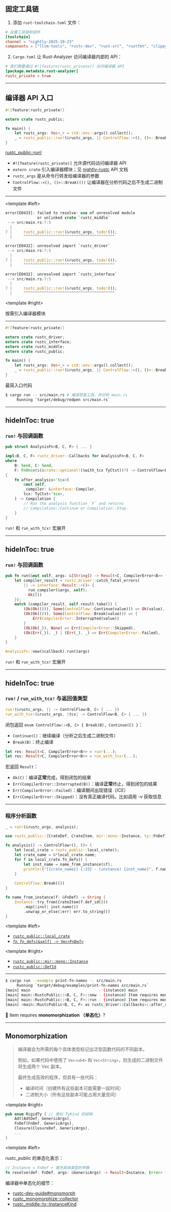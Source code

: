 ## 固定工具链

<div class="DivWide">

1. 添加 `rust-toolchain.toml` 文件：

```toml
# 设置工具链和组件
[toolchain]
channel = "nightly-2025-10-23"
components = ["llvm-tools", "rustc-dev", "rust-src", "rustfmt", "clippy"]
```

2. `Cargo.toml` 让 Rust-Analyzer 访问编译器内部的 API：

```toml
# 我们需要通过 #![feature(rustc_private)] 访问编译器 API
[package.metadata.rust-analyzer]
rustc_private = true
```

</div>


---

## 编译器 API 入口

```rust
#![feature(rustc_private)]

extern crate rustc_public;

fn main() {
    let rustc_args: Vec<_> = std::env::args().collect();
    _ = rustc_public::run!(&rustc_args, || ControlFlow::<(), ()>::Break(()));
}
```

<div class="CodeblockTitle text-red-500">

[rustc_public::run!](https://doc.rust-lang.org/nightly/nightly-rustc/rustc_public/macro.run.html)

</div>

* `#![feature(rustc_private)]` 允许源代码访问编译器 API
* `extern crate` 引入编译器模块；见 [nightly-rustc](https://doc.rust-lang.org/nightly/nightly-rustc) API 文档
* `rustc_args` 是从命令行转发给编译器的参数
* `ControlFlow::<(), ()>::Break(())` 让编译器在分析代码之后不生成二进制文件

---

<TwoColumns left="70%" right="30%">

<template #left>

  <div>

```rust
error[E0433]: failed to resolve: use of unresolved module
              or unlinked crate `rustc_middle`
 --> src/main.rs:7:5
  |
7 |     rustc_public::run!(&rustc_args, todo!());
  |     ^^^^^^^^^^^^^^^^^^^^^^^^^^^^^^^^^^^^^^^^

error[E0432]: unresolved import `rustc_driver`
 --> src/main.rs:7:5
  |
7 |     rustc_public::run!(&rustc_args, todo!());
  |     ^^^^^^^^^^^^^^^^^^^^^^^^^^^^^^^^^^^^^^^^

error[E0432]: unresolved import `rustc_interface`
 --> src/main.rs:7:5
  |
7 |     rustc_public::run!(&rustc_args, todo!());
  |     ^^^^^^^^^^^^^^^^^^^^^^^^^^^^^^^^^^^^^^^^
```

  </div>

</template>

<template #right>

  <div class="flex h-full items-center justify-center">
    <div class="text-2xl border border-green-800 px-2 py-1">
按需引入编译器模块
    </div>
  </div>

</template>

</TwoColumns>

---

```rust
#![feature(rustc_private)]

extern crate rustc_driver;
extern crate rustc_interface;
extern crate rustc_middle;
extern crate rustc_public;

fn main() {
    let rustc_args: Vec<_> = std::env::args().collect();
    _ = rustc_public::run!(&rustc_args, || ControlFlow::<(), ()>::Break(()));
}
```

<div class="CodeblockTitle">
最简入口代码
</div>

<v-click>

```bash
$ cargo run -- src/main.rs # 编译检查工具，并分析 main.rs
     Running `target/debug/redpen src/main.rs`
```

</v-click>

---
hideInToc: true
---

### `run!` 与回调函数

```rust
pub struct AnalysisFn<B, C, F> { ... }

impl<B, C, F> rustc_driver::Callbacks for AnalysisFn<B, C, F>
where
    B: Send, C: Send,
    F: FnOnce($($crate::optional!($with_tcx TyCtxt))?) -> ControlFlow<B, C> + Send,
{
    fn after_analysis<'tcx>(
        &mut self,
        _compiler: &interface::Compiler,
        tcx: TyCtxt<'tcx>,
    ) -> Compilation {
        // Run the analysis function `F` and returns
        // Compilation::Continue or Compilation::Stop.
    }
}
```

<div class="CodeblockTitle">

`run!` 和 `run_with_tcx!` 宏展开

</div>

---
hideInToc: true
---

### `run!` 与回调函数

```rust {1,17|4|2|7-11}
pub fn run(&mut self, args: &[String]) -> Result<C, CompilerError<B>> {
    let compiler_result = rustc_driver::catch_fatal_errors(
        || -> interface::Result::<()> {
          run_compiler(&args, self);
          Ok(())
    });
    match (compiler_result, self.result.take()) {
        (Ok(Ok(())), Some(ControlFlow::Continue(value))) => Ok(value),
        (Ok(Ok(())), Some(ControlFlow::Break(value))) => {
            Err(CompilerError::Interrupted(value))
        }
        (Ok(Ok(_)), None) => Err(CompilerError::Skipped),
        (Ok(Err(_)), _) | (Err(_), _) => Err(CompilerError::Failed),
    }
}

AnalysisFn::new($callback).run($args)
```

<div class="CodeblockTitle" style="padding: 0rem">

`run!` 和 `run_with_tcx!` 宏展开

</div>

---
hideInToc: true
---

### `run!` / `run_with_tcx!` 与返回值类型


```rust
run!(&rustc_args, || -> ControlFlow<B, C> { ... })
run_with_tcx!(&rustc_args, |tcx| -> ControlFlow<B, C> { ... })
```

<Rect :x="230" :y="-60" :w="180" :h="25" v-click="[1, 2]" />
<Rect :x="345" :y="-35" :w="180" :h="25" v-click="[1, 2]" />

<v-click at="1">

闭包返回 `enum ControlFlow::<B, C> { Break(B), Continue(C) }`：

* `Continue(C)`：继续编译（分析之后生成二进制文件）
* `Break(B)`：终止编译

</v-click>

```rust
let res: Result<C, CompilerError<B>> = run!(...);
let res: Result<C, CompilerError<B>> = run_with_tcx!(...);
```

<Rect :x="88" :y="-61" :w="270" :h="50" v-click="[2, 3]" />

<v-click at="2">

宏返回 `Result`：

* `Ok(C)`：编译**正常**完成，得到闭包的结果
* `Err(CompilerError::Interrupted(B))`：编译**正常**终止，得到闭包的结果
* `Err(CompilerError::Failed)`：编译期间出现错误（ICE）
* `Err(CompilerError::Skipped)`：没有真正编译代码，比如调用 -v 获取信息

</v-click>

--- 

### 程序分析函数

<CodeblockSmallSized>

```rust {*}{lines: true}
_ = run!(&rustc_args, analysis);
```

```rust {*|4|6|7,14,15}{lines:true}
use rustc_public::{CrateDef, CrateItem, mir::mono::Instance, ty::FnDef};

fn analysis() -> ControlFlow<(), ()> {
    let local_crate = rustc_public::local_crate();
    let crate_name = &*local_crate.name;
    for f in local_crate.fn_defs() {
        let inst_name = name_from_instance(&f);
        println!("[{crate_name}] {:33} - (instance) {inst_name}", f.name());
    }
    
    ControlFlow::Break(())
}

fn name_from_instance(f: &FnDef) -> String {
    Instance::try_from(CrateItem(f.def_id()))
        .map(|inst| inst.name())
        .unwrap_or_else(|err| err.to_string())
}
```

</CodeblockSmallSized>

<TwoColumns>

<template #left>

* [`rustc_public::local_crate`](https://doc.rust-lang.org/nightly/nightly-rustc/rustc_public/fn.local_crate.html)
* [`fn fn_defs(&self) -> Vec<FnDef>`](https://doc.rust-lang.org/nightly/nightly-rustc/rustc_public/struct.Crate.html#method.fn_defs)

</template>

<template #right>

* [`rustc_public::mir::mono::Instance`](https://doc.rust-lang.org/nightly/nightly-rustc/rustc_public/mir/mono/struct.Instance.html)
* [`rustc_public::DefId`](https://doc.rust-lang.org/nightly/nightly-rustc/rustc_public/crate_def/struct.DefId.html)

</template>

</TwoColumns>

<!-- <Line x1="220" y1="192" x2="425" v-click="[1,2]" /> -->
<!-- <Line x1="158" y1="226" x2="312" v-click="[2,3]" /> -->
<!-- <Line x1="92"  y1="390" x2="390" v-click="[3,4]" /> -->

---

<CodeblockSmallSized>

```bash
$ cargo run --example print-fn-names -- src/main.rs
     Running `target/debug/examples/print-fn-names src/main.rs`
[main] main                              - (instance) main
[main] main::RustcPublic::<B, C, F>::new - (instance) Item requires monomorphization
[main] main::RustcPublic::<B, C, F>::run - (instance) Item requires monomorphization
[main] <main::RustcPublic<B, C, F> as rustc_driver::Callbacks>::after_analysis - (instance) Item requires monomorphization
```

<v-click>

<Info>
🤔 Item requires <strong>monomorphization （单态化）</strong>?
</Info>

</v-click>
</CodeblockSmallSized>

---

## Monomorphization

<div class="h-4" />

> 编译器会为所需的每个具体类型标记出泛型函数代码的不同副本。
>
> 例如，如果代码中使用了 `Vec<u64>` 和 `Vec<String>`，则生成的二进制文件将生成两个 Vec 副本。
>
> 最终生成高效的程序，但具有一些代码：
> * 编译时间（创建所有这些副本可能需要一段时间）
> * 二进制大小（所有这些副本可能占用大量空间）

<CodeblockSmallSized>
<TwoColumns>

<template #right>

```rust
pub enum RigidTy { // 类似 TyKind 的结构
    Adt(AdtDef, GenericArgs),
    FnDef(FnDef, GenericArgs),
    Closure(ClosureDef, GenericArgs),
    ...
}
```

</template>

<template #left>

rustc_public 的单态化表示：

```rust
// Instance = FnDef + 填充具体类型的参数
fn resolve(def: FnDef, args: &GenericArgs) -> Result<Instance, Error> { }
```

</template>

</TwoColumns>
</CodeblockSmallSized>

编译器中单态化的细节：

* [rustc-dev-guide#monomorph](https://rustc-dev-guide.rust-lang.org/backend/monomorph.html)
* [rustc_monomorphize::collector](https://doc.rust-lang.org/nightly/nightly-rustc/rustc_monomorphize/collector/index.html)
* [rustc_middle::ty::InstanceKind](https://doc.rust-lang.org/nightly/nightly-rustc/rustc_middle/ty/enum.InstanceKind.html)
